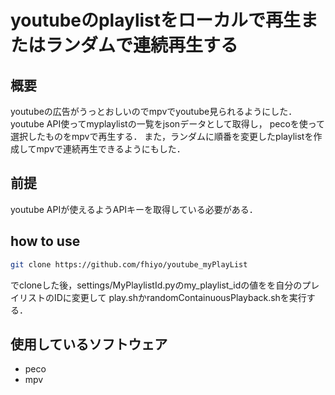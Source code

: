 # youtubeのplaylistをローカルで再生またはランダムで連続再生する

## 概要
youtubeの広告がうっとおしいのでmpvでyoutube見られるようにした．
youtube API使ってmyplaylistの一覧をjsonデータとして取得し，
pecoを使って選択したものをmpvで再生する．
また，ランダムに順番を変更したplaylistを作成してmpvで連続再生できるようにもした．


## 前提
youtube APIが使えるようAPIキーを取得している必要がある．

## how to use

```sh
git clone https://github.com/fhiyo/youtube_myPlayList
```

でcloneした後，settings/MyPlaylistId.pyのmy\_playlist\_idの値をを自分のプレイリストのIDに変更して
play.shかrandomContainuousPlayback.shを実行する．


## 使用しているソフトウェア
- peco
- mpv


